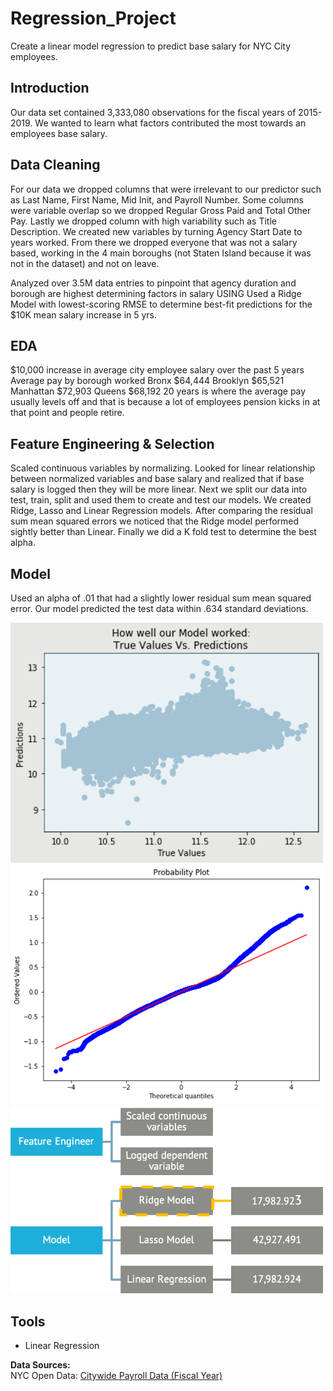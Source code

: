 # Regression_Project
Create a linear model regression to predict base salary for NYC City employees.

## Introduction
Our data set contained 3,333,080 observations for the fiscal years of 2015-2019. We wanted to learn what factors contributed the most towards an employees base salary.

## Data Cleaning
For our data we dropped columns that were irrelevant to our predictor such as Last Name, First Name, Mid Init, and Payroll Number. Some columns were variable overlap so we dropped Regular Gross Paid and Total Other Pay. Lastly we dropped column with high variability such as Title Description. We created new variables by turning Agency Start Date to years worked. From there we dropped everyone that was not a salary based, working in the 4 main boroughs (not Staten Island because it was not in the dataset) and not on leave.

Analyzed over 3.5M data entries to pinpoint that agency duration and borough are highest determining factors in salary USING
Used a Ridge Model with lowest-scoring RMSE to determine best-fit predictions for the $10K mean salary increase in 5 yrs.

## EDA
$10,000 increase in average city employee salary over the past 5 years Average pay by borough worked Bronx $64,444 Brooklyn $65,521 Manhattan $72,903 Queens $68,192 20 years is where the average pay usually levels off and that is because a lot of employees pension kicks in at that point and people retire.

## Feature Engineering & Selection
Scaled continuous variables by normalizing. Looked for linear relationship between normalized variables and base salary and realized that if base salary is logged then they will be more linear. Next we split our data into test, train, split and used them to create and test our models. We created Ridge, Lasso and Linear Regression models. After comparing the residual sum mean squared errors we noticed that the Ridge model performed sightly better than Linear. Finally we did a K fold test to determine the best alpha.

## Model
Used an alpha of .01 that had a slightly lower residual sum mean squared error. Our model predicted the test data within .634 standard deviations.

<img src="_Images/Ridge_Model.png" width ="500">

<img src="_Images/QQ.png" width ="500">

<img src="_Images/Model_Selection.png" width ="500">

## Tools
- Linear Regression

**Data Sources:**<br/>
NYC Open Data: [Citywide Payroll Data (Fiscal Year)](https://data.cityofnewyork.us/City-Government/Citywide-Payroll-Data-Fiscal-Year-/k397-673e)
